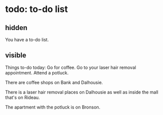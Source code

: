 # todo: to-do list

## hidden

You have a to-do list.

## visible

Things to-do today: Go for coffee. Go to your laser hair removal appointment. 
Attend a potluck.

There are coffee shops on Bank and Dalhousie.

There is a laser hair removal places on Dalhousie as well as inside
the mall that's on Rideau.

The apartment with the potluck is on Bronson.
